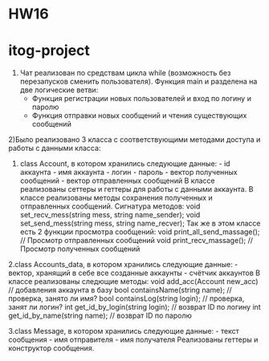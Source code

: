 # HW16
# itog-project

1) Чат реализован по средствам цикла while (возможность без перезапусков сменить пользователя). Функция main и разделена на две логические ветви:
     -  Функция регистрации новых пользователей и вход по логину и паролю
     -  Функция отправки новых сообщений и чтения существующих сообщений

2)Было реализовано 3 класса с соответствующими методами доступа и работы с данными класса:

  1. class Account, в котором хранились следующие данные:
    - id аккаунта
    - имя аккаунта
    - логин
    - пароль
    - вектор полученных сообщений
    - вектор отправленных сообщений
   В классе реализованы сеттеры и геттеры для работы с данными аккаунта.
   В классе реализованы методы сохранения полученных и отправленных сообщений. 
    Сигнатура методов:
      void set_recv_mess(string mess, string name_sender);
      void set_send_mess(string mess, string name_recver);
  Так же в этом классе есть 2 функции просмотра сообщений:
      void print_all_send_massage(); // Просмотр отправленных сообщений
      void print_recv_massage(); // Просмотр полученных сообщений


  2.class Accounts_data, в котором хранились следующие данные:
    - вектор, хранящий в себе все созданные аккаунты
    - счётчик аккаунтов
  В классе реализованы следющие методы: 
      void add_acc(Account new_acc) // добавления аккаунта в базу
	    bool containsName(string name); // проверка, занято ли имя?
	    bool containsLog(string login); // проверка, занят ли логин?
	    int get_id_by_login(string login); // возврат ID по логину
	    int get_id_by_name(string name); // возврат ID по паролю
   
  3.class Message, в котором хранились следующие данные:
    - текст сообщения
    - имя отправителя
    - имя получателя
  Реализованы геттеры и конструктор сообщения.
